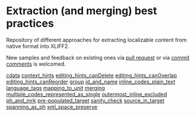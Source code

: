 Extraction (and merging) best practices
===

Repository of different approaches for extracting localizable content from native format into XLIFF2.

New samples and feedback on existing ones via [pull request](https://help.github.com/articles/about-pull-requests/) or via [commit comments](https://github.com/blog/42-commit-comments) is welcomed.

[cdata](cdata) 
[context_hints](context_hints) 
[editing_hints_canDelete](editing_hints_canDelete) 
[editing_hints_canOverlap](editing_hints_canOverlap) 
[editing_hints_canReorder](editing_hints_canReorder) 
[group](group) 
[id_and_name](id_and_name) 
[inline_codes_plain_text](inline_codes_plain_text) 
[language_tags](language_tags) 
[mapping_to_unit](mapping_to_unit) 
[merging](merging) 
[multiple_codes_represented_as_single](multiple_codes_represented_as_single) 
[outermost_inline_excluded](outermost_inline_excluded) 
[ph_and_mrk](ph_and_mrk) 
[pre-populated_target](pre-populated_target) 
[sanity_check](sanity_check) 
[source_in_target](source_in_target) 
[spanning_as_ph](spanning_as_ph) 
[xml_space_preserve](xml_space_preserve) 
